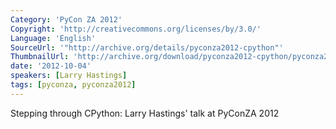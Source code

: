 ```yaml
---
Category: 'PyCon ZA 2012'
Copyright: 'http://creativecommons.org/licenses/by/3.0/'
Language: 'English'
SourceUrl: '"http://archive.org/details/pyconza2012-cpython"'
ThumbnailUrl: 'http://archive.org/download/pyconza2012-cpython/pyconza2012-cpython.thumbs/pyconza2012-cpython_000001.jpg'
date: '2012-10-04'
speakers: [Larry Hastings]
tags: [pyconza, pyconza2012]
---
```

Stepping through CPython: Larry Hastings' talk at PyConZA 2012